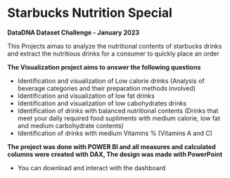 # Starbucks Nutrition Special
**DataDNA Dataset Challenge - January 2023**

This Projects aimas to analyze the nutritional contents of starbucks drinks and extract the nutritious drinks for a consumer to quickly place an order

**The Visualization project aims to answer the following questions**
- Identification and visualization of Low calorie drinks (Analysis of beverage categories and their preparation methods involved)
- Identification and visualization of low fat drinks
- Identification and visualization of low cabohydrates drinks
- Identification of drinks with balanced nutritional contents (Drinks that meet your daily required food supliments with medium calorie, low fat and medium carbohydrate contents)
- Identification of drinks with medium Vitamins % (Vitamins A and C)

**The project was done with POWER BI and all measures and calculated columns were created with DAX, The design was made with PowerPoint**
- You can download and interact with the dashboard
